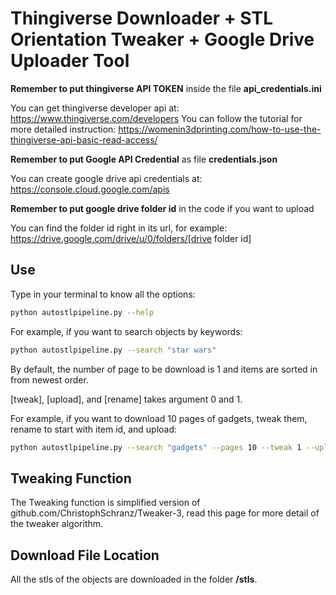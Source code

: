 # Thingiverse Downloader + STL Orientation Tweaker + Google Drive Uploader Tool

**Remember to put thingiverse API TOKEN** inside the file **api_credentials.ini**

You can get thingiverse developer api at:
https://www.thingiverse.com/developers
You can follow the tutorial for more detailed instruction:
https://womenin3dprinting.com/how-to-use-the-thingiverse-api-basic-read-access/

**Remember to put Google API Credential** as file **credentials.json**

You can create google drive api credentials at:
https://console.cloud.google.com/apis

**Remember to put google drive folder id** in the code if you want to upload

You can find the folder id right in its url, for example:
https://drive.google.com/drive/u/0/folders/[drive folder id]

## Use

Type in your terminal to know all the options:

```bash
python autostlpipeline.py --help
```

For example, if you want to search objects by keywords:

```bash
python autostlpipeline.py --search "star wars"
```
By default, the number of page to be download is 1 and items are sorted in from newest order.

[tweak], [upload], and [rename] takes argument 0 and 1.

For example, if you want to download 10 pages of gadgets, tweak them, rename to start with item id, and upload:

```bash
python autostlpipeline.py --search "gadgets" --pages 10 --tweak 1 --upload 1 --rename 1
```

## Tweaking Function
The Tweaking function is simplified version of github.com/ChristophSchranz/Tweaker-3, read this page for more detail of the tweaker algorithm.

## Download File Location

All the stls of the objects are downloaded in the folder **/stls**.
